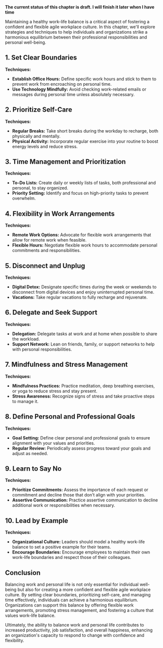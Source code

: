 **The current status of this chapter is draft. I will finish it later when I have time**

Maintaining a healthy work-life balance is a critical aspect of fostering a confident and flexible agile workplace culture. In this chapter, we'll explore strategies and techniques to help individuals and organizations strike a harmonious equilibrium between their professional responsibilities and personal well-being.

**1. Set Clear Boundaries**
---------------------------

**Techniques:**

* **Establish Office Hours:** Define specific work hours and stick to them to prevent work from encroaching on personal time.
* **Use Technology Mindfully:** Avoid checking work-related emails or messages during personal time unless absolutely necessary.

**2. Prioritize Self-Care**
---------------------------

**Techniques:**

* **Regular Breaks:** Take short breaks during the workday to recharge, both physically and mentally.
* **Physical Activity:** Incorporate regular exercise into your routine to boost energy levels and reduce stress.

**3. Time Management and Prioritization**
-----------------------------------------

**Techniques:**

* **To-Do Lists:** Create daily or weekly lists of tasks, both professional and personal, to stay organized.
* **Priority Setting:** Identify and focus on high-priority tasks to prevent overwhelm.

**4. Flexibility in Work Arrangements**
---------------------------------------

**Techniques:**

* **Remote Work Options:** Advocate for flexible work arrangements that allow for remote work when feasible.
* **Flexible Hours:** Negotiate flexible work hours to accommodate personal commitments and responsibilities.

**5. Disconnect and Unplug**
----------------------------

**Techniques:**

* **Digital Detox:** Designate specific times during the week or weekends to disconnect from digital devices and enjoy uninterrupted personal time.
* **Vacations:** Take regular vacations to fully recharge and rejuvenate.

**6. Delegate and Seek Support**
--------------------------------

**Techniques:**

* **Delegation:** Delegate tasks at work and at home when possible to share the workload.
* **Support Network:** Lean on friends, family, or support networks to help with personal responsibilities.

**7. Mindfulness and Stress Management**
----------------------------------------

**Techniques:**

* **Mindfulness Practices:** Practice meditation, deep breathing exercises, or yoga to reduce stress and stay present.
* **Stress Awareness:** Recognize signs of stress and take proactive steps to manage it.

**8. Define Personal and Professional Goals**
---------------------------------------------

**Techniques:**

* **Goal Setting:** Define clear personal and professional goals to ensure alignment with your values and priorities.
* **Regular Review:** Periodically assess progress toward your goals and adjust as needed.

**9. Learn to Say No**
----------------------

**Techniques:**

* **Prioritize Commitments:** Assess the importance of each request or commitment and decline those that don't align with your priorities.
* **Assertive Communication:** Practice assertive communication to decline additional work or responsibilities when necessary.

**10. Lead by Example**
-----------------------

**Techniques:**

* **Organizational Culture:** Leaders should model a healthy work-life balance to set a positive example for their teams.
* **Encourage Boundaries:** Encourage employees to maintain their own work-life boundaries and respect those of their colleagues.

**Conclusion**
--------------

Balancing work and personal life is not only essential for individual well-being but also for creating a more confident and flexible agile workplace culture. By setting clear boundaries, prioritizing self-care, and managing time effectively, individuals can achieve a harmonious equilibrium. Organizations can support this balance by offering flexible work arrangements, promoting stress management, and fostering a culture that values work-life balance.

Ultimately, the ability to balance work and personal life contributes to increased productivity, job satisfaction, and overall happiness, enhancing an organization's capacity to respond to change with confidence and flexibility.
